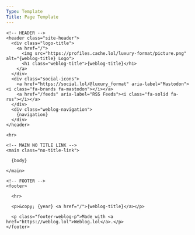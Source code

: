 ```yaml
---
Type: Template
Title: Page Template
---
```


<!DOCTYPE html>
<html lang="en">
  <!-- Page Template -->
  <!-- Weblog.lol/configuration/landing-page-template.md -->
  <!-- HEAD -->
  <head>
    <meta charset="UTF-8">
    <meta name="viewport" content="width=device-width">
    <title>{weblog-title}{separator}{post-title}</title>
    <meta property="og:title" content="{weblog-title}{separator}{post-title}">
    <meta name="description" content="{weblog-description}">
    <meta property="og:description" content="{weblog-description}">
    <meta property="og:type" content="article">
    <meta property="og:url" content="{permalink}">
    <!-- <meta property="og:url" content="{location}"> -->
    <meta property="og:image" content="https://profiles.cache.lol/luxury-format/picture.png">
    <!-- FEDIVERSE CREATOR -->
    <meta name="fediverse:creator" content="@luxury_format@social.lol">
    <!-- FEEDS -->
    <link rel="alternate" type="application/atom+xml" title="{weblog-title} Atom Feed" href="https://luxury-format.weblog.lol/atom.xml">
    <link rel="alternate" type="application/rss+xml" title="{weblog-title} RSS Feed" href="https://luxury-format.weblog.lol/rss.xml">
    <link rel="alternate" type="application/json" title="{weblog-title} JSON Feed" href="https://luxury-format.weblog.lol/feed.json">
    <!-- BLOGROLL -->
    <!-- <link rel="blogroll" type="text/xml" href="/blogroll/opml.xml" title="{weblog-title} blogroll"> -->
    <!-- ICONS -->
    <link rel="apple-touch-icon" sizes="180x180" href="https://profiles.cache.lol/luxury-format/picture.png">
    <link rel="icon" type="image/png" sizes="32x32" href="https://profiles.cache.lol/luxury-format/picture.png">
    <link rel="icon" type="image/png" sizes="16x16" href="https://profiles.cache.lol/luxury-format/picture.png">
    <!-- <link rel="manifest" href="/site.webmanifest">
    <link rel="mask-icon" href="/assets/icons/safari-pinned-tab.svg" color="#0080FF">
    <meta name="msapplication-TileColor" content="#0080FF"> -->
    <!-- THEME COLOR -->
    <meta name="theme-color" content="#0080FF">
    <!-- FAVICON.ICO -->
    <link rel='icon' type='image/x-icon' href='https://luxury-format.omg.lol/favicon.ico'>
    <!-- Font Awesome Icons -->
    <link rel="preconnect" href="https://cdnjs.cloudflare.com">
    <link rel="stylesheet" href="https://cdnjs.cloudflare.com/ajax/libs/font-awesome/6.7.2/css/all.min.css" crossorigin="anonymous" referrerpolicy="no-referrer">
    <!-- /style.css -->
    <link rel="stylesheet" href="/style.css">
    <!-- Highlight Code Blocks - Dracula Theme v1.2.5 -->
    <link rel="stylesheet" href="/dracula.css">
  </head>
  <!-- BODY -->
  <body>
    
    <!-- HEADER -->
    <header class="site-header">
      <div class="logo-title">
        <a href="/">
          <img src="https://profiles.cache.lol/luxury-format/picture.png" alt="{weblog-title} Logo">
          <h1 class="weblog-title">{weblog-title}</h1>
        </a>
      </div>
      <div class="social-icons">
        <a href="https://social.lol/@luxury_format" aria-label="Mastodon"><i class="fa-brands fa-mastodon"></i></a>
        <a href="/feeds" aria-label="RSS Feeds"><i class="fa-solid fa-rss"></i></a>
      </div>
      <div class="weblog-navigation">
        {navigation}
      </div>
    </header>
    
    <hr>
    
    <!-- MAIN NO TITLE LINK -->
    <main class="no-title-link">
      
      {body}
    
    </main>
    
    <!-- FOOTER -->
    <footer>
      
      <hr>
      
      <p>&copy; {year} <a href="/">{weblog-title}</a></p>
      
      <p class="footer-weblog-p">Made with <a href="https://weblog.lol">Weblog.lol</a>.</p>
    </footer>
  
  </body>
</html>
